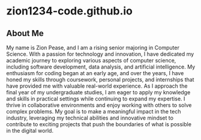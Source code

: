 # zion1234-code.github.io

<h2> About Me </h2>
<p>

  My name is Zion Pease, and I am a rising senior majoring in Computer Science. With a passion for technology and innovation, I have dedicated my academic journey to exploring various aspects of computer science, including software development, data analysis, and artificial intelligence. My enthusiasm for coding began at an early age, and over the years, I have honed my skills through coursework, personal projects, and internships that have provided me with valuable real-world experience.
As I approach the final year of my undergraduate studies, I am eager to apply my knowledge and skills in practical settings while continuing to expand my expertise. I thrive in collaborative environments and enjoy working with others to solve complex problems. My goal is to make a meaningful impact in the tech industry, leveraging my technical abilities and innovative mindset to contribute to exciting projects that push the boundaries of what is possible in the digital world.
</p>
